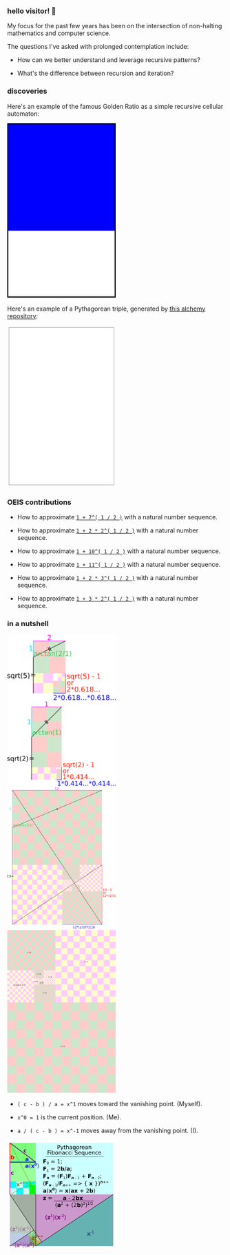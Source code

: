### hello visitor!  👋

My focus for the past few years has been on the intersection of non-halting mathematics and computer science. 

The questions I've asked with prolonged contemplation include:

* How can we better understand and leverage recursive patterns?

* What's the difference between recursion and iteration? 

### discoveries

Here's an example of the famous Golden Ratio as a simple recursive cellular automaton:

<img src="https://github.com/bestape/bestape/blob/master/images/goldAnimation.svg?raw=true" width="50%">

Here's an example of a Pythagorean triple, generated by [this alchemy repository](https://github.com/bestape/alchemy):
 
<img src="https://github.com/bestape/bestape/blob/master/images/pythagTriple.svg?raw=true" width="50%">

### OEIS contributions

* How to approximate [`1 + 7^( 1 / 2 )`](https://oeis.org/A297189) with a natural number sequence.

* How to approximate [`1 + 2 * 2^( 1 / 2 )`](https://oeis.org/A164544) with a natural number sequence.

* How to approximate [`1 + 10^( 1 / 2 )`](https://oeis.org/A328604) with a natural number sequence.

* How to approximate [`1 + 11^( 1 / 2 )`](https://oeis.org/A328605) with a natural number sequence.

* How to approximate [`1 + 2 * 3^( 1 / 2 )`](https://oeis.org/A328606) with a natural number sequence.

* How to approximate [`1 + 3 * 2^( 1 / 2 )`](https://oeis.org/A330390) with a natural number sequence.

### in a nutshell

<img src="https://github.com/bestape/bestape/blob/master/images/phipy.png?raw=true" width="50%">

<img src="https://github.com/bestape/bestape/blob/master/images/sqrt2.png?raw=true" width="50%">

<img src="https://github.com/bestape/bestape/blob/master/images/pytrip.png?raw=true" width="50%">

<img src="https://github.com/bestape/bestape/blob/master/images/count.png?raw=true" width="50%">

* `( c - b ) / a = x^1` moves toward the vanishing point. (Myself).

* `x^0 = 1` is the current position. (Me).

* `a / ( c - b ) = x^-1` moves away from the vanishing point. (I).

<img src="https://github.com/bestape/bestape/blob/master/images/pythagFib.png?raw=true" width="50%">
